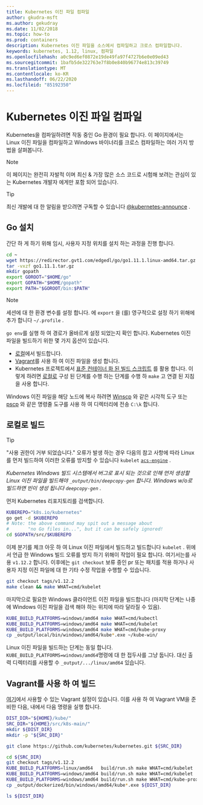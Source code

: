 ```yaml
---
title: Kubernetes 이진 파일 컴파일
author: gkudra-msft
ms.author: gekudray
ms.date: 11/02/2018
ms.topic: how-to
ms.prod: containers
description: Kubernetes 이진 파일을 소스에서 컴파일하고 크로스 컴파일합니다.
keywords: kubernetes, 1.12, linux, 컴파일
ms.openlocfilehash: a0c9ed6ef0872e19de49fa97f4727b6e0e09ed43
ms.sourcegitcommit: 1bafb5de322763e7f8b0e840b96774e813c39749
ms.translationtype: MT
ms.contentlocale: ko-KR
ms.lasthandoff: 06/22/2020
ms.locfileid: "85192350"
---
```

# <a name="compiling-kubernetes-binaries"></a>Kubernetes 이진 파일 컴파일 #
Kubernetes을 컴파일하려면 작동 중인 Go 환경이 필요 합니다. 이 페이지에서는 Linux 이진 파일을 컴파일하고 Windows 바이너리를 크로스 컴파일하는 여러 가지 방법을 살펴봅니다.
> [!NOTE]
> 이 페이지는 완전히 자발적 이며 최신 & 가장 많은 소스 코드로 시험해 보려는 관심이 있는 Kubernetes 개발자 에게만 포함 되어 있습니다.

> [!tip]
> 최신 개발에 대 한 알림을 받으려면 구독할 수 있습니다 [@kubernetes-announce](https://groups.google.com/forum/#!forum/kubernetes-announce) .

## <a name="installing-go"></a>Go 설치 ##
간단 하 게 하기 위해 임시, 사용자 지정 위치를 설치 하는 과정을 진행 합니다.

```bash
cd ~
wget https://redirector.gvt1.com/edgedl/go/go1.11.1.linux-amd64.tar.gz -O go1.11.1.tar.gz
tar -vxzf go1.11.1.tar.gz
mkdir gopath
export GOROOT="$HOME/go"
export GOPATH="$HOME/gopath"
export PATH="$GOROOT/bin:$PATH"
```

> [!Note]
> 세션에 대 한 환경 변수를 설정 합니다. 에 `export` 을 (를) 영구적으로 설정 하기 위해에 추가 합니다 `~/.profile` .

`go env`를 실행 하 여 경로가 올바르게 설정 되었는지 확인 합니다. Kubernetes 이진 파일을 빌드하기 위한 몇 가지 옵션이 있습니다.

  - [로컬](#build-locally)에서 빌드합니다.
  - [Vagrant](#build-with-vagrant)를 사용 하 여 이진 파일을 생성 합니다.
  - Kubernetes 프로젝트에서 [표준 컨테이너 화 된 빌드 스크립트](https://github.com/kubernetes/kubernetes/tree/master/build#key-scripts) 를 활용 합니다. 이렇게 하려면 [로컬로](#build-locally) 구성 된 단계를 수행 하는 단계를 수행 하 `make` 고 연결 된 지침을 사용 합니다.

Windows 이진 파일을 해당 노드에 복사 하려면 [Winscp](https://winscp.net/eng/download.php) 와 같은 시각적 도구 또는 [pscp](https://www.chiark.greenend.org.uk/~sgtatham/putty/latest.html) 와 같은 명령줄 도구를 사용 하 여 디렉터리에 전송 `C:\k` 합니다.


## <a name="building-locally"></a>로컬로 빌드 ##
> [!Tip]
> "사용 권한이 거부 되었습니다." 오류가 발생 하는 경우 다음의 참고 사항에 따라 Linux를 먼저 빌드하여 이러한 오류를 방지할 수 있습니다 `kubelet` [`acs-engine`](https://github.com/Azure/acs-engine/blob/master/scripts/build-windows-k8s.sh#L176) .
>
> _Kubernetes Windows 빌드 시스템에서 버그로 표시 되는 것으로 인해 먼저 생성할 Linux 이진 파일을 빌드해야 `_output/bin/deepcopy-gen` 합니다. Windows w/o로 빌드하면 빈이 생성 됩니다 `deepcopy-gen` ._

먼저 Kubernetes 리포지토리를 검색합니다.

```bash
KUBEREPO="k8s.io/kubernetes"
go get -d $KUBEREPO
# Note: the above command may spit out a message about
#       "no Go files in...", but it can be safely ignored!
cd $GOPATH/src/$KUBEREPO
```

이제 분기를 체크 아웃 하 여 Linux 이진 파일에서 빌드하고 빌드합니다 `kubelet` . 위에서 언급 한 Windows 빌드 오류를 방지 하기 위해이 작업이 필요 합니다. 여기서는를 사용 `v1.12.2` 합니다. 이후에는 `git checkout` 보류 중인 pr 또는 패치를 적용 하거나 사용자 지정 이진 파일에 대 한 기타 수정 작업을 수행할 수 있습니다.

```bash
git checkout tags/v1.12.2
make clean && make WHAT=cmd/kubelet
```

마지막으로 필요한 Windows 클라이언트 이진 파일을 빌드합니다 (마지막 단계는 나중에 Windows 이진 파일을 검색 해야 하는 위치에 따라 달라질 수 있음).

```bash
KUBE_BUILD_PLATFORMS=windows/amd64 make WHAT=cmd/kubectl
KUBE_BUILD_PLATFORMS=windows/amd64 make WHAT=cmd/kubelet
KUBE_BUILD_PLATFORMS=windows/amd64 make WHAT=cmd/kube-proxy
cp _output/local/bin/windows/amd64/kube*.exe ~/kube-win/
```

Linux 이진 파일을 빌드하는 단계는 동일 합니다. `KUBE_BUILD_PLATFORMS=windows/amd64`명령에 대 한 접두사를 그냥 둡니다. 대신 출력 디렉터리를 사용할 수 `_output/.../linux/amd64` 있습니다.


## <a name="build-with-vagrant"></a>Vagrant를 사용 하 여 빌드 ##
[여기](https://github.com/Microsoft/SDN/tree/master/Kubernetes/linux/vagrant)에서 사용할 수 있는 Vagrant 설정이 있습니다. 이를 사용 하 여 Vagrant VM을 준비한 다음, 내에서 다음 명령을 실행 합니다.

```bash
DIST_DIR="${HOME}/kube/"
SRC_DIR="${HOME}/src/k8s-main/"
mkdir ${DIST_DIR}
mkdir -p "${SRC_DIR}"

git clone https://github.com/kubernetes/kubernetes.git ${SRC_DIR}

cd ${SRC_DIR}
git checkout tags/v1.12.2
KUBE_BUILD_PLATFORMS=linux/amd64   build/run.sh make WHAT=cmd/kubelet
KUBE_BUILD_PLATFORMS=windows/amd64 build/run.sh make WHAT=cmd/kubelet
KUBE_BUILD_PLATFORMS=windows/amd64 build/run.sh make WHAT=cmd/kube-proxy
cp _output/dockerized/bin/windows/amd64/kube*.exe ${DIST_DIR}

ls ${DIST_DIR}
```

